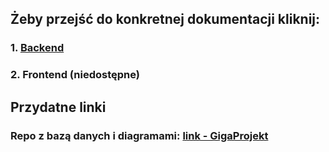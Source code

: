 ## Żeby przejść do konkretnej dokumentacji kliknij:
### 1. [Backend](/backend/README.md)
### 2. Frontend (niedostępne)

## Przydatne linki
### Repo z bazą danych i diagramami: [link - GigaProjekt](https://github.com/Bosok-maker/GigaProjekt)